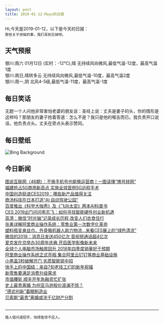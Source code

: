 ```yaml
---
layout: post
title: 2019-01-12-Mayx的日报
---
```


Hi,今天是2019-01-12，以下是今天的日报：<br><small>
那些关于烦恼的事，我们呆到忘掉吧。</small><!--more-->
## 天气预报
银川:周六 01月12日 (实时：-12℃),晴 无持续风向微风,最低气温-12度，最高气温1度<br>银川:周日,晴转多云 无持续风向微风,最低气温-10度，最高气温2度<br>银川:周一,阴 北风4-5级,最低气温-11度，最高气温-1度
## 每日笑话
无题一个人问他非常害怕老婆的朋友说：圣经上说：丈夫是妻子的头，你的情形是这样吗？那朋友的妻子抢着答道：怎么不是？我只是他的喉舌而已。我负责开口说话，他负责点头。丈夫在旁点头表示赞同。
## 每日壁纸
![Bing Background](https://cn.bing.com/az/hprichbg/rb/NapoleonsHat_EN-US1513449232_1920x1080.jpg "The village of Aguerd Oudad and the larger town of Tafraout in Morocco (© Doug Pearson Photography/plainpicture)")
## 今日新闻

[图说互联网（46期）：不换手机号也能换运营商！一图读懂“携号转网”](http://it.people.com.cn/n1/2019/0111/c1009-30517580.html)   
[福建抢占5G商用新高点 实施全球首例5G远程手术](http://it.people.com.cn/n1/2019/0111/c1009-30523444.html)   
[中国创造挺进CES2019：哪些新产品值得关注](http://it.people.com.cn/n1/2019/0111/c1009-30519602.html)   
[商汤科技在日本打造“AI·自动驾驶公园”](http://it.people.com.cn/n1/2019/0111/c1009-30517589.html)   
[百度推出《科学大咖秀》及《飞向太空》两本AI科普书](http://it.people.com.cn/n1/2019/0111/c1009-30517584.html)   
[CES 2019出门问问李志飞：如何寻找智能硬件创业新机遇](http://it.people.com.cn/n1/2019/0111/c1009-30517562.html)   
[高清：微信“时光轴”记录成长历程 改变人们衣食住行](http://it.people.com.cn/n1/2019/0111/c1009-30518416.html)   
[张勇详解阿里商业操作系统：零售业第一次数字化革命](http://it.people.com.cn/n1/2019/0111/c1009-30517763.html)   
[塑料瓶变身丝巾、外骨骼机器人助力物流…来看CES展上的“绿色清流”](http://it.people.com.cn/n1/2019/0111/c1009-30517690.html)   
[微信的2018：消息日发送450亿次 音视频通话超4亿次](http://it.people.com.cn/n1/2019/0111/c1009-30519395.html)   
[爱克发在京举办30周年庆典 开启医学影像新未来](http://it.people.com.cn/n1/2019/0111/c1009-30517671.html)   
[全球个人电脑市场触底回升 2018年四季度销量好于预期](http://it.people.com.cn/n1/2019/0111/c1009-30519301.html)   
[阿里商业操作系统正式亮相 集合阿里云钉钉等商业基础设施](http://it.people.com.cn/n1/2019/0111/c1009-30517590.html)   
[小黑盒3秒破解开门 劣质智能锁中招](http://it.people.com.cn/n1/2019/0111/c1009-30516588.html)   
[快手上的中国结：来自7旬老技工们的新年祝福](http://it.people.com.cn/n1/2019/0111/c1009-30517317.html)   
[新零售要满足消费升级需求](http://it.people.com.cn/n1/2019/0111/c1009-30516633.html)   
[市值腰斩 顺丰开年急融资忙扩张](http://it.people.com.cn/n1/2019/0111/c1009-30516610.html)   
[史上最贵离婚 为何亚马逊股价波澜不惊？](http://it.people.com.cn/n1/2019/0111/c1009-30516583.html)   
[“德式创新”着眼制造业](http://it.people.com.cn/n1/2019/0111/c1009-30516570.html)   
[贝索斯“最贵”离婚或涉千亿财产分割](http://it.people.com.cn/n1/2019/0111/c1009-30516569.html)   
<br />

***

<small>路人借问遥招手，怕得鱼惊不应人。</small>
